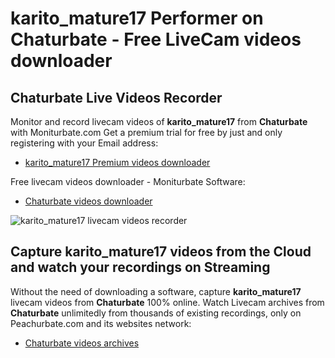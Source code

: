 # karito_mature17 Performer on Chaturbate - Free LiveCam videos downloader

## Chaturbate Live Videos Recorder

Monitor and record livecam videos of **karito_mature17** from **Chaturbate** with Moniturbate.com
Get a premium trial for free by just and only registering with your Email address:
* [karito_mature17 Premium videos downloader](https://moniturbate.com/request-demo-licence-key.html)

Free livecam videos downloader - Moniturbate Software:
* [Chaturbate videos downloader](https://moniturbate.com/moniturbate-download-software.html)

![karito_mature17 livecam videos recorder](https://peachurnet.com/templates/moniturbate-software.png)


## Capture karito_mature17 videos from the Cloud and watch your recordings on Streaming

Without the need of downloading a software, capture **karito_mature17** livecam videos from **Chaturbate** 100% online.
Watch Livecam archives from **Chaturbate** unlimitedly from thousands of existing recordings, only on Peachurbate.com and its websites network:
* [Chaturbate videos archives](https://peachurnet.com/)